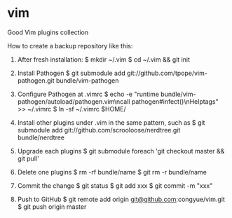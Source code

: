 vim
===

Good Vim plugins collection


How to create a backup repository like this:
1. After fresh installation:
$ mkdir ~/.vim
$ cd ~/.vim && git init

2. Install Pathogen
$ git submodule add git://github.com/tpope/vim-pathogen.git bundle/vim-pathogen

3. Configure Pathogen at .vimrc
$ echo -e "runtime bundle/vim-pathogen/autoload/pathogen.vim\ncall pathogen#infect()\nHelptags" >> ~/.vimrc
$ ln -sf ~/.vimrc $HOME/

4. Install other plugins under .vim in the same pattern, such as
$ git submodule add git://github.com/scrooloose/nerdtree.git bundle/nerdtree

5. Upgrade each plugins
$ git submodule foreach 'git checkout master && git pull'

6. Delete one plugins
$ rm -rf bundle/name
$ git rm -r bundle/name

7. Commit the change
$ git status
$ git add xxx
$ git commit -m "xxx"

8. Push to GitHub
$ git remote add origin git@github.com:congyue/vim.git
$ git push origin master
